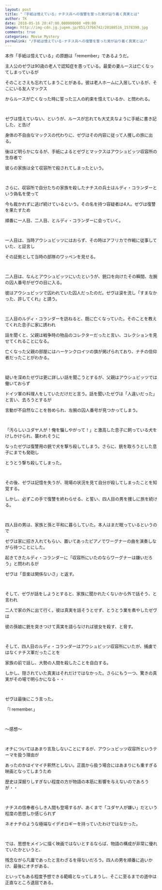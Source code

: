 ```yaml
---
layout: post
title: "『手紙は憶えている』ナチス兵への復讐を誓った男が辿り着く真実とは"
author: TK
date: 2018-05-16 20:47:00.000000000 +09:00
image: http://img-cdn.jg.jugem.jp/851/3766742/20180516_1578390.jpg
comments: true
categories: Movie Mystery
permalink: "/手紙は憶えている-ナチス兵への復讐を誓った男が辿り着く真実とは/"
---
```


<p>本作「手紙は憶えている」の原題は「remember」であるようだ。</p>

<p>主人公のゼヴは90歳の老人で認知症を患っている。最愛の妻ルースは亡くなってしまっているが</p>

<p>そのことさえも忘れてしまうことがある。彼は老人ホームに入居しているが、そこにいる友人マックス</p>

<p>からルースが亡くなった時に誓った三人の約束を憶えているか、と問われる。</p>

<p>&nbsp;</p>

<p>ゼヴは憶えていない、というが、ルースが忘れても大丈夫なように手紙に書き記した、と告げ</p>

<p>身体の不自由なマックスの代わりに、ゼヴはその内容に従って人捜しの旅に出る。</p>

<p>後ほど明らかになるが、手紙によるとゼヴとマックスはアウシュビッツ収容所の生存者で</p>

<p>彼らの家族は全て収容所で殺されてしまったという。</p>

<p>&nbsp;</p>

<p>さらに、収容所で自分たちの家族を殺したナチスの兵士はルディ・コランダーという偽名を使って</p>

<p>今も裁かれずに逃げ続けているという。その名を持つ容疑者は4人。ゼヴは復讐を果たすため</p>

<p>順番に一人目、二人目、とルディ・コランダーに会っていく。</p>

<p>&nbsp;</p>

<p>一人目は、当時アウシュビッツにはおらず、その時はアフリカで作戦に従事していた、と証言し</p>

<p>その証拠として当時の部隊のワッペンを見せる。</p>

<p>&nbsp;</p>

<p>二人目は、なんとアウシュビッツにいたというが、銃口を向けたその瞬間、左腕の囚人番号がゼヴの目に入る。</p>

<p>彼はアウシュビッツで囚われていた囚人だったのだ。ゼヴは涙を流し「すまなかった、許してくれ」と請う。</p>

<p>&nbsp;</p>

<p>三人目のルディ・コランダーを訪ねると、既に亡くなっていた。そのことを教えてくれた息子に家に誘われ</p>

<p>話を聞くと、父親は戦争時の物品のコレクターだったと言い、コレクションを見せてくれることになる。</p>

<p>亡くなった父親の部屋にはハーケンクロイツの旗が掲げられており、ナチの信仰者だったことがわかる。</p>

<p>&nbsp;</p>

<p>疑いを深めたゼヴは更に詳しい話を聞こうとするが、父親はアウシュビッツでは働いておらず</p>

<p>ドイツ軍の料理人をしていただけだと言う。話を聞いたゼヴは「人違いだった」と言い、去ろうとするが</p>

<p>言動が不自然なことを咎められ、左腕の囚人番号が見つかってしまう。</p>

<p>&nbsp;</p>

<p>「汚らしいユダヤ人が！俺を騙しやがって！」と激高した息子に飼っている犬をけしかけられ、襲われそうに</p>

<p>なったゼヴは復讐用の銃で犬を撃ち殺してしまう。さらに、銃を取ろうとした息子にまでも発砲し</p>

<p>とうとう撃ち殺してしまった。</p>

<p>&nbsp;</p>

<p>その後、ゼヴは記憶を失うが、現場の状況を見て自分が殺してしまったことを知覚する。</p>

<p>しかし、必ずこの手で復讐を終わらせる、と誓い、四人目の男を捜しに旅を続ける。</p>

<p>&nbsp;</p>

<p>四人目の男は、家族と孫と平和に暮らしていた。本人はまだ眠っているというので</p>

<p>ゼヴは家に招き入れてもらい、置いてあったピアノでワーグナーの曲を演奏しながら待つことにした。</p>

<p>起きてきたルディ・コランダーに「収容所にいたのならワーグナーは嫌いだろう」と問われるが</p>

<p>ゼヴは「音楽は関係ないさ」と返す。</p>

<p>&nbsp;</p>

<p>そして、ゼヴが話をしようとすると、家族に聞かれたくないから外で話そう、と言われ</p>

<p>二人で家の外に出て行く。彼は真実を話そうとせず、とうとう業を煮やしたゼヴは</p>

<p>彼の孫娘に銃を突きつけて真実を語らなければ彼女を殺す、と脅す。</p>

<p>&nbsp;</p>

<p>そして、四人目のルディ・コランダーはアウシュビッツ収容所にいたが、捕虜ではなくナチス軍だったことを</p>

<p>家族の前で話し、大勢の人間を殺したことを自白する。</p>

<p>しかし、隠されていた真実はそれだけではなかった。さらにもう一つ、驚きの真実がその場で明らかになる・・</p>

<p>&nbsp;</p>

<p>ゼヴは最後にこう言った。</p>

<p>「I remember.」</p>

<p>&nbsp;</p>

<p>～感想～</p>

<p>&nbsp;</p>

<p>オチについてはあまり言及しないことにするが、アウシュビッツ収容所というテーマを扱う理由が</p>

<p>あったのかはイマイチ釈然としない。正面から扱う場合にはあまりにも重すぎる映画となってしまうため</p>

<p>歴史は深掘りしすぎない程度の方が物語の本筋に影響を与えないのであろうが・・</p>

<p>&nbsp;</p>

<p>ナチスの信奉者らしき人間も登場するが、あくまで「ユダヤ人が嫌い」だという程度の思想しか感じられず</p>

<p>ネオナチのような極端なイデオロギーを持っていたわけではなかった。</p>

<p>&nbsp;</p>

<p>では、思想をメインに描く映画ではないとするならば、物語の構成が非常に優れていたかというと、</p>

<p>残念ながら凡庸であったと言わざるを得ないだろう。四人の男を順番に追いかけ、最後にオチがある、</p>

<p>といってもある程度予想できる範疇となってしまうし、そこに至るまでの道中は正直なところ退屈である。</p>

<p>&nbsp;</p>

<p>&nbsp;</p>

<p>&nbsp;</p>

<p>&nbsp;</p>

<p>&nbsp;</p>
